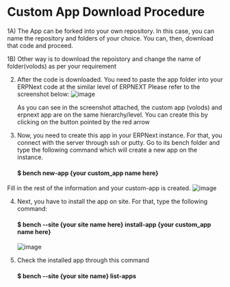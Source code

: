 # Custom App Download Procedure

1A) The App can be forked into your own repository. In this case, you can name the repository and folders of your choice. You can, then, download that code and proceed.

1B) Other way is to download the repoistory and change the name of folder(volods) as per your requirement

2. After the code is downloaded. You need to paste the app folder into your ERPNext code at the similar level of ERPNEXT
   Please refer to the screenshot below:
   ![image](https://user-images.githubusercontent.com/120718232/209635139-2984ca67-0d4d-422f-ae38-5f1e2e3c7be6.png)
   
   
   As you can see in the screenshot attached, the custom app (volods) and erpnext app are on the same hierarchy/level. You can create this by clicking on the button pointed by the red arrow

3. Now, you need to create this app in your ERPNext instance. For that, you connect with the server through ssh or putty. Go to its bench folder and type the
following command which will create a new app on the instance.
         <h4>$ bench new-app {your custom_app name here}</h4>
  
  Fill in the rest of the information and your custom-app is created.
  ![image](https://user-images.githubusercontent.com/120718232/209636780-004527ab-fa7d-4bdd-8432-f7db28beebd1.png)






  
4. Next, you have to install the app on site. For that, type the following command:
         <h4>$ bench --site {your site name here} install-app {your custom_app name here}</h4>
         ![image](https://user-images.githubusercontent.com/120718232/209637128-9bd9966e-3754-4de0-9c0e-3671a14a9535.png)



5. Check the installed app through this command
         <h4>$ bench --site {your site name} list-apps</h4>


